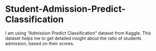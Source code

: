 # Student-Admission-Predict-Classification
I am using "Admission Predict Classification" dataset from Kaggle. This dataset helps me to get detailed insight about the ratio of students admission, based on their scores.  

